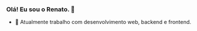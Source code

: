 ### Olá! Eu sou o Renato. 👋


- 🔭 Atualmente trabalho com desenvolvimento web, backend e frontend.



